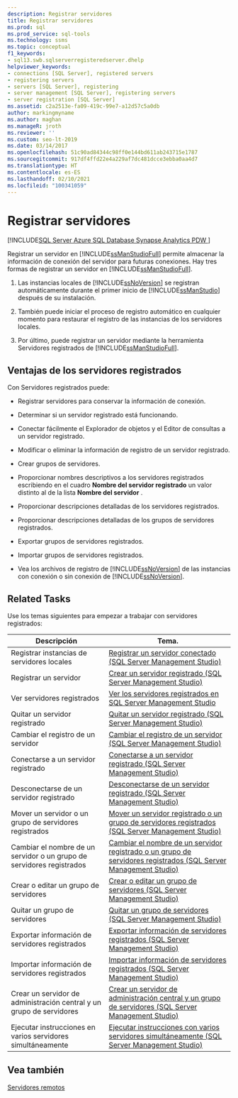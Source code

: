 ```yaml
---
description: Registrar servidores
title: Registrar servidores
ms.prod: sql
ms.prod_service: sql-tools
ms.technology: ssms
ms.topic: conceptual
f1_keywords:
- sql13.swb.sqlserverregisteredserver.dhelp
helpviewer_keywords:
- connections [SQL Server], registered servers
- registering servers
- servers [SQL Server], registering
- server management [SQL Server], registering servers
- server registration [SQL Server]
ms.assetid: c2a2513e-fa09-419c-99e7-a12d57c5a0db
author: markingmyname
ms.author: maghan
ms.manageR: jroth
ms.reviewer: ''
ms.custom: seo-lt-2019
ms.date: 03/14/2017
ms.openlocfilehash: 51c90ad84344c98ff0e144bd611ab243715e1787
ms.sourcegitcommit: 917df4ffd22e4a229af7dc481dcce3ebba0aa4d7
ms.translationtype: HT
ms.contentlocale: es-ES
ms.lasthandoff: 02/10/2021
ms.locfileid: "100341059"
---
```

# <a name="register-servers"></a>Registrar servidores

[!INCLUDE[SQL Server Azure SQL Database Synapse Analytics PDW ](../../includes/applies-to-version/sql-asdb-asdbmi-asa-pdw.md)]

Registrar un servidor en [!INCLUDE[ssManStudioFull](../../includes/ssmanstudiofull-md.md)] permite almacenar la información de conexión del servidor para futuras conexiones. Hay tres formas de registrar un servidor en [!INCLUDE[ssManStudioFull](../../includes/ssmanstudiofull-md.md)].  
  
1.  Las instancias locales de [!INCLUDE[ssNoVersion](../../includes/ssnoversion-md.md)] se registran automáticamente durante el primer inicio de [!INCLUDE[ssManStudio](../../includes/ssmanstudio-md.md)] después de su instalación.  
  
2.  También puede iniciar el proceso de registro automático en cualquier momento para restaurar el registro de las instancias de los servidores locales.  
  
3.  Por último, puede registrar un servidor mediante la herramienta Servidores registrados de [!INCLUDE[ssManStudioFull](../../includes/ssmanstudiofull-md.md)].  
  
## <a name="benefits-of-registered-servers"></a>Ventajas de los servidores registrados  
 Con Servidores registrados puede:  
  
-   Registrar servidores para conservar la información de conexión.  
  
-   Determinar si un servidor registrado está funcionando.  
  
-   Conectar fácilmente el Explorador de objetos y el Editor de consultas a un servidor registrado.  
  
-   Modificar o eliminar la información de registro de un servidor registrado.  
  
-   Crear grupos de servidores.  
  
-   Proporcionar nombres descriptivos a los servidores registrados escribiendo en el cuadro **Nombre del servidor registrado** un valor distinto al de la lista **Nombre del servidor** .  
  
-   Proporcionar descripciones detalladas de los servidores registrados.  
  
-   Proporcionar descripciones detalladas de los grupos de servidores registrados.  
  
-   Exportar grupos de servidores registrados.  
  
-   Importar grupos de servidores registrados.  
  
-   Vea los archivos de registro de [!INCLUDE[ssNoVersion](../../includes/ssnoversion-md.md)] de las instancias con conexión o sin conexión de [!INCLUDE[ssNoVersion](../../includes/ssnoversion-md.md)].  
  
## <a name="related-tasks"></a>Related Tasks  
 Use los temas siguientes para empezar a trabajar con servidores registrados:  
  
|**Descripción**|**Tema.**|  
|---------------------|---------------|  
|Registrar instancias de servidores locales|[Registrar un servidor conectado &#40;SQL Server Management Studio&#41;](./register-a-connected-server-sql-server-management-studio.md)|  
|Registrar un servidor|[Crear un servidor registrado &#40;SQL Server Management Studio&#41;](./create-a-new-registered-server-sql-server-management-studio.md)|  
|Ver servidores registrados|[Ver los servidores registrados en SQL Server Management Studio](./view-registered-servers-in-sql-server-management-studio.md)|  
|Quitar un servidor registrado|[Quitar un servidor registrado &#40;SQL Server Management Studio&#41;](./remove-a-registered-server-sql-server-management-studio.md)|  
|Cambiar el registro de un servidor|[Cambiar el registro de un servidor &#40;SQL Server Management Studio&#41;](./change-a-server-s-registration-sql-server-management-studio.md)|  
|Conectarse a un servidor registrado|[Conectarse a un servidor registrado &#40;SQL Server Management Studio&#41;](./connect-to-a-registered-server-sql-server-management-studio.md)|  
|Desconectarse de un servidor registrado|[Desconectarse de un servidor registrado &#40;SQL Server Management Studio&#41;](./disconnect-from-a-registered-server-sql-server-management-studio.md)|  
|Mover un servidor o un grupo de servidores registrados|[Mover un servidor registrado o un grupo de servidores registrados &#40;SQL Server Management Studio&#41;](./move-a-registered-server-or-registered-server-group.md)|  
|Cambiar el nombre de un servidor o un grupo de servidores registrados|[Cambiar el nombre de un servidor registrado o un grupo de servidores registrados &#40;SQL Server Management Studio&#41;](./change-the-name-of-registered-server-or-registered-server-group.md)|  
|Crear o editar un grupo de servidores|[Crear o editar un grupo de servidores &#40;SQL Server Management Studio&#41;](./create-or-edit-a-server-group-sql-server-management-studio.md)|  
|Quitar un grupo de servidores|[Quitar un grupo de servidores &#40;SQL Server Management Studio&#41;](./remove-a-server-group-sql-server-management-studio.md)|  
|Exportar información de servidores registrados|[Exportar información de servidores registrados &#40;SQL Server Management Studio&#41;](./export-registered-server-information-sql-server-management-studio.md)|  
|Importar información de servidores registrados|[Importar información de servidores registrados &#40;SQL Server Management Studio&#41;](./import-registered-server-information-sql-server-management-studio.md)|  
|Crear un servidor de administración central y un grupo de servidores|[Crear un servidor de administración central y un grupo de servidores &#40;SQL Server Management Studio&#41;](./create-a-central-management-server-and-server-group.md)|  
|Ejecutar instrucciones en varios servidores simultáneamente|[Ejecutar instrucciones con varios servidores simultáneamente &#40;SQL Server Management Studio&#41;](./execute-statements-against-multiple-servers-simultaneously.md)|  
  
## <a name="see-also"></a>Vea también  
 [Servidores remotos](../../database-engine/configure-windows/remote-servers.md)  
  
